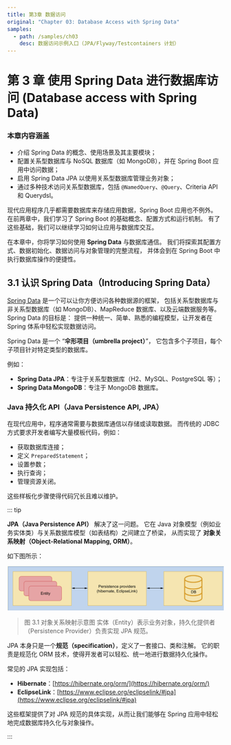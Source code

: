 ```yaml
---
title: 第3章 数据访问
original: "Chapter 03: Database Access with Spring Data"
samples:
  - path: /samples/ch03
    desc: 数据访问示例入口（JPA/Flyway/Testcontainers 计划）
---
```


# 第 3 章 使用 Spring Data 进行数据库访问 (Database access with Spring Data)

### 本章内容涵盖

* 介绍 Spring Data 的概念、使用场景及其主要模块；
* 配置关系型数据库与 NoSQL 数据库（如 MongoDB），并在 Spring Boot 应用中访问数据；
* 启用 Spring Data JPA 以使用关系型数据库管理业务对象；
* 通过多种技术访问关系型数据库，包括 `@NamedQuery`、`@Query`、Criteria API 和 Querydsl。

现代应用程序几乎都需要数据库来存储应用数据，Spring Boot 应用也不例外。
在前两章中，我们学习了 Spring Boot 的基础概念、配置方式和运行机制。
有了这些基础，我们可以继续学习如何让应用与数据库交互。

在本章中，你将学习如何使用 **Spring Data** 与数据库通信。
我们将探索其配置方式、数据初始化、数据访问与对象管理的完整流程，
并体会到在 Spring Boot 中执行数据库操作的便捷性。

## 3.1 认识 Spring Data（Introducing Spring Data）

[Spring Data](https://spring.io/projects/spring-data) 是一个可以让你方便访问各种数据源的框架，
包括关系型数据库与非关系型数据库（如 MongoDB）、MapReduce 数据库、以及云端数据服务等。
Spring Data 的目标是：
提供一种统一、简单、熟悉的编程模型，让开发者在 Spring 体系中轻松实现数据访问。

Spring Data 是一个 “**伞形项目（umbrella project）**”，
它包含多个子项目，每个子项目针对特定类型的数据库。

例如：

* **Spring Data JPA**：专注于关系型数据库（H2、MySQL、PostgreSQL 等）；
* **Spring Data MongoDB**：专注于 MongoDB 数据库。

### Java 持久化 API（Java Persistence API, JPA）

在现代应用中，程序通常需要与数据库通信以存储或读取数据。
而传统的 JDBC 方式要求开发者编写大量模板代码，例如：

* 获取数据库连接；
* 定义 `PreparedStatement`；
* 设置参数；
* 执行查询；
* 管理资源关闭。

这些样板化步骤使得代码冗长且难以维护。

::: tip

**JPA（Java Persistence API）** 解决了这一问题。
它在 Java 对象模型（例如业务实体类）与关系数据库模型（如表结构）之间建立了桥梁，
从而实现了 **对象关系映射（Object-Relational Mapping, ORM）**。

如下图所示：

![图 3-1](../assets/3-1.png)

> 图 3.1 对象关系映射示意图
> 实体（Entity）表示业务对象，持久化提供者（Persistence Provider）负责实现 JPA 规范。

JPA 本身只是一个**规范（specification）**，定义了一套接口、类和注解。
它的职责是规范化 ORM 技术，使得开发者可以轻松、统一地进行数据持久化操作。

常见的 JPA 实现包括：

* **Hibernate**：[https://hibernate.org/orm/](https://hibernate.org/orm/)
* **EclipseLink**：[https://www.eclipse.org/eclipselink/#jpa](https://www.eclipse.org/eclipselink/#jpa)

这些框架提供了对 JPA 规范的具体实现，从而让我们能够在 Spring 应用中轻松地完成数据库持久化与对象操作。

:::

